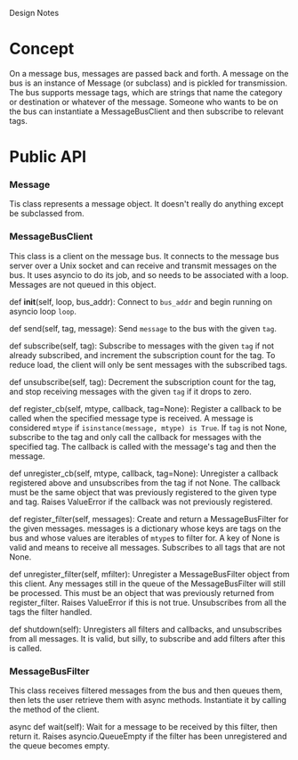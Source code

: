 Design Notes

# Concept

On a message bus, messages are passed back and forth. A message on the bus is an instance of Message (or subclass) and is pickled for transmission. The bus supports message tags, which are strings that name the category or destination or whatever of the message. Someone who wants to be on the bus can instantiate a MessageBusClient and then subscribe to relevant tags. 

# Public API

### Message

Tis class represents a message object. It doesn't really do anything except be subclassed from.

### MessageBusClient
This class is a client on the message bus. It connects to the message bus server over a Unix socket and can receive and transmit messages on the bus. It uses asyncio to do its job, and so needs to be associated with a loop. Messages are not queued in this object.

def __init__(self, loop, bus_addr):
    Connect to `bus_addr` and begin running on asyncio loop `loop`.


def send(self, tag, message):
    Send `message` to the bus with the given `tag`.


def subscribe(self, tag):
    Subscribe to messages with the given `tag` if not already subscribed, and increment the subscription count for the tag. To reduce load, the client will only be sent messages with the subscribed tags.

def unsubscribe(self, tag):
    Decrement the subscription count for the tag, and stop receiving messages with the given `tag` if it drops to zero.


def register_cb(self, mtype, callback, tag=None):
    Register a callback to be called when the specified message type is received. A message is considered `mtype` if `isinstance(message, mtype) is True`. If `tag` is not None, subscribe to the tag and only call the callback for messages with the specified tag. The callback is called with the message's tag and then the message.

def unregister_cb(self, mtype, callback, tag=None):
    Unregister a callback registered above and unsubscribes from the tag if not None. The callback must be the same object that was previously registered to the given type and tag. Raises ValueError if the callback was not previously registered.


def register_filter(self, messages):
    Create and return a MessageBusFilter for the given messages. messages is a dictionary whose keys are tags on the bus and whose values are iterables of `mtype`s to filter for. A key of None is valid and means to receive all messages. Subscribes to all tags that are not None.

def unregister_filter(self, mfilter):
    Unregister a MessageBusFilter object from this client. Any messages still in the queue of the MessageBusFilter will still be processed. This must be an object that was previously returned from register_filter. Raises ValueError if this is not true. Unsubscribes from all the tags the filter handled.

def shutdown(self):
    Unregisters all filters and callbacks, and unsubscribes from all messages. It is valid, but silly, to subscribe and add filters after this is called.


### MessageBusFilter
This class receives filtered messages from the bus and then queues them, then lets the user retrieve them with async methods. Instantiate it by calling the method of the client.

async def wait(self):
    Wait for a message to be received by this filter, then return it. Raises asyncio.QueueEmpty if the filter has been unregistered and the queue becomes empty.